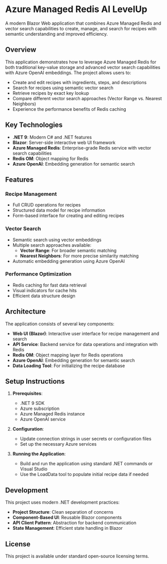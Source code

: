 # Azure Managed Redis AI LevelUp

A modern Blazor Web application that combines Azure Managed Redis and vector search capabilities to create, manage, and search for recipes with semantic understanding and improved efficiency.

## Overview

This application demonstrates how to leverage Azure Managed Redis for both traditional key-value storage and advanced vector search capabilities with Azure OpenAI embeddings. The project allows users to:

- Create and edit recipes with ingredients, steps, and descriptions
- Search for recipes using semantic vector search
- Retrieve recipes by exact key lookup
- Compare different vector search approaches (Vector Range vs. Nearest Neighbors)
- Experience the performance benefits of Redis caching

## Key Technologies

- **.NET 9**: Modern C# and .NET features
- **Blazor**: Server-side interactive web UI framework
- **Azure Managed Redis**: Enterprise-grade Redis service with vector search capabilities
- **Redis OM**: Object mapping for Redis
- **Azure OpenAI**: Embedding generation for semantic search

## Features

### Recipe Management
- Full CRUD operations for recipes
- Structured data model for recipe information
- Form-based interface for creating and editing recipes

### Vector Search
- Semantic search using vector embeddings
- Multiple search approaches available:
  - **Vector Range**: For broader semantic matching
  - **Nearest Neighbors**: For more precise similarity matching
- Automatic embedding generation using Azure OpenAI

### Performance Optimization
- Redis caching for fast data retrieval
- Visual indicators for cache hits
- Efficient data structure design

## Architecture

The application consists of several key components:

- **Web UI (Blazor)**: Interactive user interface for recipe management and search
- **API Service**: Backend service for data operations and integration with Redis
- **Redis OM**: Object mapping layer for Redis operations
- **Azure OpenAI**: Embedding generation for semantic search
- **Data Loading Tool**: For initializing the recipe database

## Setup Instructions

1. **Prerequisites**:
   - .NET 9 SDK
   - Azure subscription
   - Azure Managed Redis instance
   - Azure OpenAI service

2. **Configuration**:
   - Update connection strings in user secrets or configuration files
   - Set up the necessary Azure services

3. **Running the Application**:
   - Build and run the application using standard .NET commands or Visual Studio
   - Use the LoadData tool to populate initial recipe data if needed

## Development

This project uses modern .NET development practices:

- **Project Structure**: Clean separation of concerns
- **Component-Based UI**: Reusable Blazor components
- **API Client Pattern**: Abstraction for backend communication
- **State Management**: Efficient state handling in Blazor

## License

This project is available under standard open-source licensing terms.